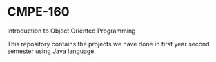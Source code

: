 # CMPE-160
Introduction to Object Oriented Programming

This repository contains the projects we have done in first year second semester using Java language.
